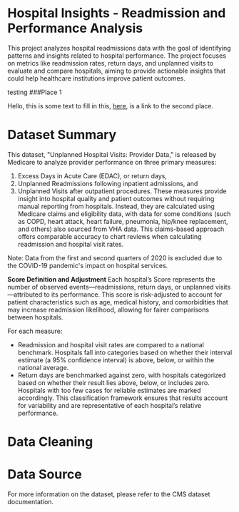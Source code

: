 # Hospital Insights - Readmission and Performance Analysis
This project analyzes hospital readmissions data with the goal of identifying patterns and insights related to hospital performance. The project focuses on metrics like readmission rates, return days, and unplanned visits to evaluate and compare hospitals, aiming to provide actionable insights that could help healthcare institutions improve patient outcomes.

testing
###Place 1

Hello, this is some text to fill in this, [here](https://stackoverflow.com/questions/27981247/github-markdown-same-page-link), is a link to the second place.


# Dataset Summary
This dataset, "Unplanned Hospital Visits: Provider Data," is released by Medicare to analyze provider performance on three primary measures:
1. Excess Days in Acute Care (EDAC), or return days,
2. Unplanned Readmissions following inpatient admissions, and
3. Unplanned Visits after outpatient procedures.
These measures provide insight into hospital quality and patient outcomes without requiring manual reporting from hospitals. Instead, they are calculated using Medicare claims and eligibility data, with data for some conditions (such as COPD, heart attack, heart failure, pneumonia, hip/knee replacement, and others) also sourced from VHA data. This claims-based approach offers comparable accuracy to chart reviews when calculating readmission and hospital visit rates.

Note: Data from the first and second quarters of 2020 is excluded due to the COVID-19 pandemic's impact on hospital services.

**Score Definition and Adjustment**
Each hospital’s Score represents the number of observed events—readmissions, return days, or unplanned visits—attributed to its performance. This score is risk-adjusted to account for patient characteristics such as age, medical history, and comorbidities that may increase readmission likelihood, allowing for fairer comparisons between hospitals.

For each measure:
- Readmission and hospital visit rates are compared to a national benchmark. Hospitals fall into categories based on whether their interval estimate (a 95% confidence interval) is above, below, or within the national average.
- Return days are benchmarked against zero, with hospitals categorized based on whether their result lies above, below, or includes zero.
Hospitals with too few cases for reliable estimates are marked accordingly. This classification framework ensures that results account for variability and are representative of each hospital’s relative performance.


# Data Cleaning







# Data Source
For more information on the dataset, please refer to the CMS dataset documentation.

